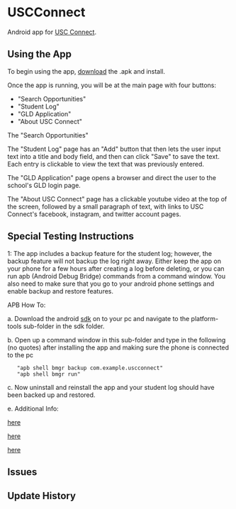 # USCConnect
Android app for [USC Connect](http://www.sc.edu/uscconnect/).

## Using the App

To begin using the app, [download](http://cse.sc.edu/~ammer/USCConnect.apk) the .apk and install.

Once the app is running, you will be at the main page with four buttons:
* "Search Opportunities"
* "Student Log"
* "GLD Application"
* "About USC Connect"

The "Search Opportunities"

The "Student Log" page has an "Add" button that then lets the user input text into a title and body field, and then can click "Save" to save the text. Each entry is clickable to view the text that was previously entered.

The "GLD Application" page opens a browser and direct the user to the school's GLD login page.

The "About USC Connect" page has a clickable youtube video at the top of the screen, followed by a small paragraph of text, with links to USC Connect's facebook, instagram, and twitter account pages.
  
## Special Testing Instructions
1: The app includes a backup feature for the student log; however, the backup feature will not backup the log right away. Either keep the app on your phone for a few hours after creating a log before deleting, 
or you can run apb (Android Debug Bridge) commands from a command window. You also need to make sure that you go to your android phone settings and enable backup and restore features.
   
APB How To:
   	
a. Download the android [sdk](http://developer.android.com/sdk/installing/index.html) on to your pc and navigate to             the platform-tools sub-folder in the sdk folder.

b. Open up a command window in this sub-folder and type in the following (no quotes) after installing the app and               making sure the phone is connected to the pc
	   
	   "apb shell bmgr backup com.example.uscconnect"
	   "apb shell bmgr run"
	   
c. Now uninstall and reinstall the app and your student log should have been backed up and restored.

e. Additional Info:

[here](http://developer.android.com/tools/help/adb.html)

[here](http://developer.android.com/tools/help/bmgr.html)

[here](http://androidcookbook.com/Recipe.seam;jsessionid=C3FDE2B5FC4813FAD435C4D15FC76AAA?recipeId=2968)
 

## Issues

## Update History
